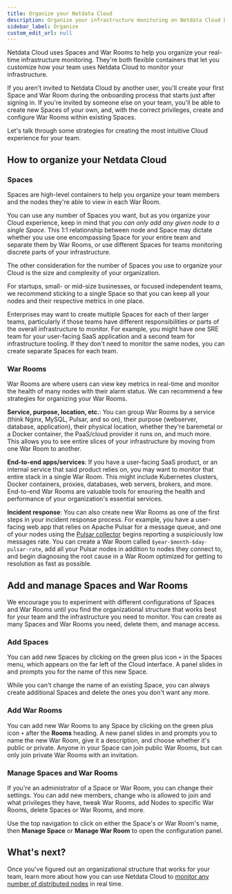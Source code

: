 ```yaml
---
title: Organize your Netdata Cloud
description: Organize your infrastructure monitoring on Netdata Cloud by creating Spaces and War Rooms, then grouping your Agent-monitored nodes.
sidebar_label: Organize
custom_edit_url: null
---
```


Netdata Cloud uses Spaces and War Rooms to help you organize your real-time infrastructure monitoring. They're both
flexible containers that let you customize how your team uses Netdata Cloud to monitor your infrastructure.

If you aren't invited to Netdata Cloud by another user, you'll create your first Space and War Room during the
onboarding process that starts just after signing in. If you're invited by someone else on your team, you'll be able to
create new Spaces of your own, and, with the correct privileges, create and configure War Rooms within existing Spaces.

Let's talk through some strategies for creating the most intuitive Cloud experience for your team.

## How to organize your Netdata Cloud

### Spaces

Spaces are high-level containers to help you organize your team members and the nodes they're able to view in each
War Room.

You can use any number of Spaces you want, but as you organize your Cloud experience, keep in mind that _you can only
add any given node to a single Space_. This 1:1 relationship between node and Space may dictate whether you use one
encompassing Space for your entire team and separate them by War Rooms, or use different Spaces for teams monitoring
discrete parts of your infrastructure.

The other consideration for the number of Spaces you use to organize your Cloud is the size and complexity of your
organization.

For startups, small- or mid-size businesses, or focused independent teams, we recommend sticking to a single Space so
that you can keep all your nodes and their respective metrics in one place.

Enterprises may want to create multiple Spaces for each of their larger teams, particularly if those teams have
different responsibilities or parts of the overall infrastructure to monitor. For example, you might have one SRE team
for your user-facing SaaS application and a second team for infrastructure tooling. If they don't need to monitor the
same nodes, you can create separate Spaces for each team.

### War Rooms

War Rooms are where users can view key metrics in real-time and monitor the health of many nodes with their alarm
status. We can recommend a few strategies for organizing your War Rooms.

**Service, purpose, location, etc.**: You can group War Rooms by a service (think Nginx, MySQL, Pulsar, and so on),
their purpose (webserver, database, application), their physical location, whether they're baremetal or a Docker
container, the PaaS/cloud provider it runs on, and much more. This allows you to see entire slices of your
infrastructure by moving from one War Room to another.

**End-to-end apps/services**: If you have a user-facing SaaS product, or an internal service that said product relies
on, you may want to monitor that entire stack in a single War Room. This might include Kubernetes clusters, Docker
containers, proxies, databases, web servers, brokers, and more. End-to-end War Rooms are valuable tools for ensuring the
health and performance of your organization's essential services.

**Incident response**: You can also create new War Rooms as one of the first steps in your incident response process.
For example, you have a user-facing web app that relies on Apache Pulsar for a message queue, and one of your nodes
using the [Pulsar collector](/docs/agent/collectors/go.d.plugin/modules/pulsar) begins reporting a suspiciously low
messages rate. You can create a War Room called `$year-$month-$day-pulsar-rate`, add all your Pulsar nodes in addition
to nodes they connect to, and begin diagnosing the root cause in a War Room optimized for getting to resolution as fast
as possible.

## Add and manage Spaces and War Rooms

We encourage you to experiment with different configurations of Spaces and War Rooms until you find the organizational
structure that works best for your team and the infrastructure you need to monitor. You can create as many Spaces and
War Rooms you need, delete them, and manage access.

### Add Spaces

You can add new Spaces by clicking on the green plus icon `+` in the Spaces menu, which appears on the far left of the
Cloud interface. A panel slides in and prompts you for the name of this new Space.

While you can't change the name of an existing Space, you can always create additional Spaces and delete the ones you
don't want any more.

### Add War Rooms

You can add new War Rooms to any Space by clicking on the green plus icon `+` after the **Rooms** heading. A new panel
slides in and prompts you to name the new War Room, give it a description, and choose whether it's public or private.
Anyone in your Space can join public War Rooms, but can only join private War Rooms with an invitation.

### Manage Spaces and War Rooms

If you're an administrator of a Space or War Room, you can change their settings. You can add new members, change who is
allowed to join and what privileges they have, tweak War Rooms, add Nodes to specific War Rooms, delete Spaces or War
Rooms, and more.

Use the top navigation to click on either the Space's or War Room's name, then **Manage Space** or **Manage War Room**
to open the configuration panel.

## What's next?

Once you've figured out an organizational structure that works for your team, learn more about how you can use Netdata
Cloud to [monitor any number of distributed nodes](/docs/cloud/monitor) in real time.
